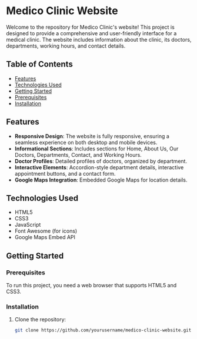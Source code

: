 # Medico Clinic Website

Welcome to the repository for Medico Clinic's website! This project is designed to provide a comprehensive and user-friendly interface for a medical clinic. The website includes information about the clinic, its doctors, departments, working hours, and contact details.

## Table of Contents

- [Features](#features)
- [Technologies Used](#technologies-used)
- [Getting Started](#getting-started)
- [Prerequisites](#prerequisites)
- [Installation](#installation)

## Features

- **Responsive Design**: The website is fully responsive, ensuring a seamless experience on both desktop and mobile devices.
- **Informational Sections**: Includes sections for Home, About Us, Our Doctors, Departments, Contact, and Working Hours.
- **Doctor Profiles**: Detailed profiles of doctors, organized by department.
- **Interactive Elements**: Accordion-style department details, interactive appointment buttons, and a contact form.
- **Google Maps Integration**: Embedded Google Maps for location details.

## Technologies Used

- HTML5
- CSS3
- JavaScript
- Font Awesome (for icons)
- Google Maps Embed API

## Getting Started

### Prerequisites

To run this project, you need a web browser that supports HTML5 and CSS3.

### Installation

1. Clone the repository:
   ```sh
   git clone https://github.com/yourusername/medico-clinic-website.git
